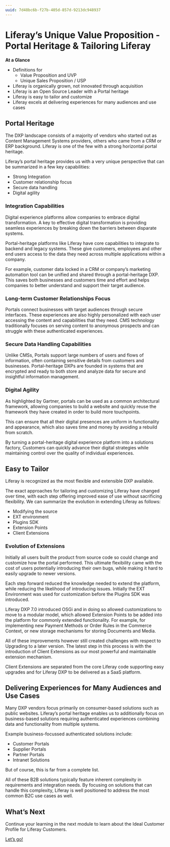 ```yaml
---
uuid: 7d48bc6b-f27b-405d-857d-9213dc948937
---
```


# Liferay’s Unique Value Proposition - Portal Heritage & Tailoring Liferay

**At a Glance**

* Definitions for
  * Value Proposition and UVP
  * Unique Sales Proposition / USP
* Liferay is organically grown, not innovated through acquisition
* Liferay is an Open Source Leader with a Portal heritage
* Liferay is easy to tailor and customize
* Liferay excels at delivering experiences for many audiences and use cases

## Portal Heritage

The DXP landscape consists of a majority of vendors who started out as Content Management Systems providers, others who came from a CRM or ERP background.  Liferay is one of the few with a strong horizontal portal heritage.  

Liferay’s portal heritage provides us with a very unique perspective that can be summarized in a few key capabilities:  

* Strong Integration
* Customer relationship focus
* Secure data handling
* Digital agility

### Integration Capabilities

Digital experience platforms allow companies to embrace digital transformation. A key to effective digital transformation is providing seamless experiences by breaking down the barriers between disparate systems.

Portal-heritage platforms like Liferay have core capabilities to integrate to backend and legacy systems. These give customers, employees and other end users access to the data they need across multiple applications within a company.

For example, customer data locked in a CRM or company’s marketing automation tool can be unified and shared through a portal-heritage DXP. This saves both businesses and customers time and effort and helps companies to better understand and support their target audience.

### Long-term Customer Relationships Focus

Portals connect businesses with target audiences through secure interfaces. These experiences are also highly personalized with each user accessing the content and capabilities that they need.
CMS technology traditionally focuses on serving content to anonymous prospects and can struggle with these authenticated experiences.

### Secure Data Handling Capabilities

Unlike CMSs, Portals support large numbers of users and flows of information, often containing sensitive details from customers and businesses. Portal-heritage DXPs are founded in systems that are encrypted and ready to both store and analyze data for secure and insightful information management.

### Digital Agility

As highlighted by Gartner, portals can be used as a common architectural framework, allowing companies to build a website and quickly reuse the framework they have created in order to build more touchpoints.

This can ensure that all their digital presences are uniform in functionality and appearance, which also saves time and money by avoiding a rebuild from scratch. 

By turning a portal-heritage digital experience platform into a solutions factory, Customers can quickly advance their digital strategies while maintaining control over the quality of individual experiences.

## Easy to Tailor

Liferay is recognized as the most flexible and extensible DXP available.  

The exact approaches for tailoring and customizing Liferay have changed over time, with each step offering improved ease of use without sacrificing flexibility. We can summarize the evolution in extending Liferay as follows:

* Modifying the source
* EXT environment
* Plugins SDK
* Extension Points
* Client Extensions

### Evolution of Extensions

Initially all users built the product from source code so could change and customize how the portal performed.  This ultimate flexibility came with the cost of users potentially introducing their own bugs, while making it hard to easily upgrade to newer versions.

Each step forward reduced the knowledge needed to extend the platform, while reducing the likelihood of introducing issues.  Initially the EXT Environment was used for customization before the Plugins SDK was introduced.  

Liferay DXP 7.0 introduced OSGi and in doing so allowed customizations to move to a modular model, which allowed Extension Points to be added into the platform for commonly extended functionality.  For example, for implementing new Payment Methods or Order Rules in the Commerce Context, or new storage mechanisms for storing Documents and Media.  

All of these improvements however still created challenges with respect to Upgrading to a later version.  The latest step in this process is with the introduction of Client Extensions as our most powerful and maintainable extension mechanism.  

Client Extensions are separated from the core Liferay code supporting easy upgrades and for Liferay DXP to be delivered as a SaaS platform.

## Delivering Experiences for Many Audiences and Use Cases

Many DXP vendors focus primarily on consumer-based solutions such as public websites. Liferay’s portal heritage enables us to additionally focus on business-based solutions requiring authenticated experiences combining data and functionality from multiple systems.

Example business-focussed authenticated solutions include:

* Customer Portals
* Supplier Portals
* Partner Portals
* Intranet Solutions

But of course, this is far from a complete list.  

All of these B2B solutions typically feature inherent complexity in requirements and integration needs.  By focusing on solutions that can handle this complexity, Liferay is well positioned to address the most common B2C use cases as well.  

## What’s Next

Continue your learning in the next module to learn about the Ideal Customer Profile for Liferay Customers.

[Let’s go!]()
